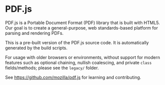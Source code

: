 # PDF.js

PDF.js is a Portable Document Format (PDF) library that is built with HTML5.
Our goal is to create a general-purpose, web standards-based platform for
parsing and rendering PDFs.

This is a pre-built version of the PDF.js source code. It is automatically
generated by the build scripts.

For usage with older browsers or environments, without support for modern
features such as optional chaining, nullish coalescing,
and private `class` fields/methods; please see the `legacy/` folder.

See https://github.com/mozilla/pdf.js for learning and contributing.
